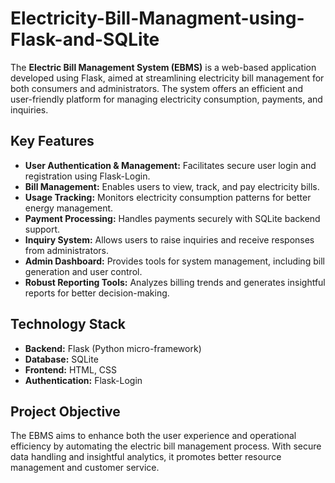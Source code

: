 # Electricity-Bill-Managment-using-Flask-and-SQLite


The **Electric Bill Management System (EBMS)** is a web-based application developed using Flask, aimed at streamlining electricity bill management for both consumers and administrators. The system offers an efficient and user-friendly platform for managing electricity consumption, payments, and inquiries.

## Key Features
- **User Authentication & Management:** Facilitates secure user login and registration using Flask-Login.
- **Bill Management:** Enables users to view, track, and pay electricity bills.
- **Usage Tracking:** Monitors electricity consumption patterns for better energy management.
- **Payment Processing:** Handles payments securely with SQLite backend support.
- **Inquiry System:** Allows users to raise inquiries and receive responses from administrators.
- **Admin Dashboard:** Provides tools for system management, including bill generation and user control.
- **Robust Reporting Tools:** Analyzes billing trends and generates insightful reports for better decision-making.

## Technology Stack
- **Backend:** Flask (Python micro-framework)  
- **Database:** SQLite  
- **Frontend:** HTML, CSS  
- **Authentication:** Flask-Login  

## Project Objective
The EBMS aims to enhance both the user experience and operational efficiency by automating the electric bill management process. With secure data handling and insightful analytics, it promotes better resource management and customer service.
